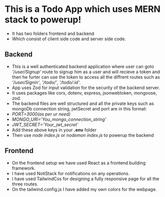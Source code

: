# **This is a Todo App which uses MERN stack to powerup!**
- It has two folders frontend and backend
- Which consist of client side code and server side code.

## **Backend**
- This is a well authenticated backend application where user can goto *'/user/Signup'* route to signup him as a user and will recieve a token and then he furter can use the token to access all the diffrent routes such as *'/user/Signin'*, *'/todo/'*, *'/todo/:id'*.
- App uses Zod for input validation for the security of the backend server.
- It uses packages like cors, dotenv, express, jsonwebtoken, mongoose, zod.
- The backend files are well structured and all the private keys such as mongoDb connection string, jwtSecret and port are in this format:
- *PORT=3000(as per ur need)*
- *MONGO_URI='You_mongo_connection_string'*
- *JWT_SECRET='Your_jwt_secret'*
- Add these above keys in your **.env** folder
- Then use *node index.js* or *nodemon index.js* to powerup the backend

## **Frontend**
- On the frontend setup we have used React as a frontend building framework.
- I have used NotiStack for notifications on any operations.
- I have used TailwindCss for designing a fully  responsive page for all the three routes.
- On the tailwind.config.js  I have added my own colors for the webpage.
